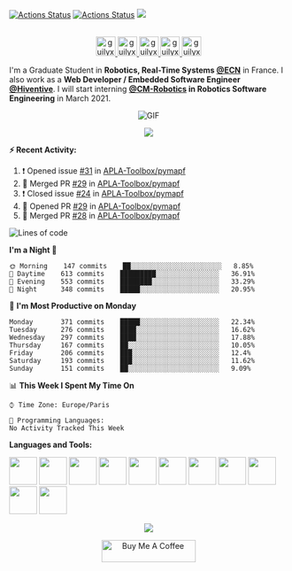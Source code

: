 [![Actions Status](https://github.com/guilyx/guilyx/workflows/wakatime-stats/badge.svg)](https://github.com/guilyx/guilyx/actions)
[![Actions Status](https://github.com/guilyx/guilyx/workflows/update-gh-activity/badge.svg)](https://github.com/guilyx/guilyx/actions)
![](https://visitor-badge.glitch.me/badge?page_id=guilyx.guilyx)

<p align="center">
<br/>
<a href="https://twitter.com/spida_rwin">
  <img alt="guilyx | Twitter" width="35px" src="https://image.flaticon.com/icons/svg/2111/2111703.svg" />
</a>
<a href="https://www.linkedin.com/in/erwinlejeune-lkn">
  <img alt="guilyx's LinkdeIN" width="35px" src="https://image.flaticon.com/icons/svg/2111/2111465.svg" />
</a>
<a href="https://www.facebook.com/erwin.lejeune">
  <img alt="guilyx's Facebook" width="35px" src="https://image.flaticon.com/icons/svg/2111/2111342.svg" />
</a>
<a href="https://www.instagram.com/spid_erwin">
  <img alt="guilyx's Instagram" width="35px" src="https://image.flaticon.com/icons/svg/2111/2111421.svg" />
</a>
<a href="https://open.spotify.com/user/11147618695?si=zZFn6uAGRLyoU02lsG50GA">
  <img alt="guilyx's Spotify" width="35px" src="https://image.flaticon.com/icons/svg/2111/2111627.svg" />
</a>
</p>

I'm a Graduate Student in **Robotics, Real-Time Systems [@ECN](https://www.ec-nantes.fr)** in France. I also work as a **Web Developer / Embedded Software Engineer [@Hiventive](https://www.hiventive.com)**. I will start interning **[@CM-Robotics](https://cm-robotics.com) in Robotics Software Engineering** in March 2021.

<p align="center">
<img align="center" alt="GIF" src="https://media1.tenor.com/images/1c6140897565e34a4e98f618e220dc0d/tenor.gif?itemid=9358372" />
</p>

<p align="center">
  <img alig src="https://github-profile-trophy.vercel.app/?username=guilyx&column=6&rank=SSS,SS,S,AAA,AA,A,B,C" />
</p>


**:zap: Recent Activity:**

<!--START_SECTION:activity-->
1. ❗️ Opened issue [#31](https://github.com/APLA-Toolbox/pymapf/issues/31) in [APLA-Toolbox/pymapf](https://github.com/APLA-Toolbox/pymapf)
2. 🎉 Merged PR [#29](https://github.com/APLA-Toolbox/pymapf/pull/29) in [APLA-Toolbox/pymapf](https://github.com/APLA-Toolbox/pymapf)
3. ❗️ Closed issue [#24](https://github.com/APLA-Toolbox/pymapf/issues/24) in [APLA-Toolbox/pymapf](https://github.com/APLA-Toolbox/pymapf)
4. 💪 Opened PR [#29](https://github.com/APLA-Toolbox/pymapf/pull/29) in [APLA-Toolbox/pymapf](https://github.com/APLA-Toolbox/pymapf)
5. 🎉 Merged PR [#28](https://github.com/APLA-Toolbox/pymapf/pull/28) in [APLA-Toolbox/pymapf](https://github.com/APLA-Toolbox/pymapf)
<!--END_SECTION:activity-->

<!--START_SECTION:waka-->
![Lines of code](https://img.shields.io/badge/From%20Hello%20World%20I%27ve%20Written-5.0%20million%20lines%20of%20code-blue)

**I'm a Night 🦉** 

```text
🌞 Morning    147 commits    ██░░░░░░░░░░░░░░░░░░░░░░░   8.85% 
🌆 Daytime    613 commits    █████████░░░░░░░░░░░░░░░░   36.91% 
🌃 Evening    553 commits    ████████░░░░░░░░░░░░░░░░░   33.29% 
🌙 Night      348 commits    █████░░░░░░░░░░░░░░░░░░░░   20.95%

```
📅 **I'm Most Productive on Monday** 

```text
Monday       371 commits    █████░░░░░░░░░░░░░░░░░░░░   22.34% 
Tuesday      276 commits    ████░░░░░░░░░░░░░░░░░░░░░   16.62% 
Wednesday    297 commits    ████░░░░░░░░░░░░░░░░░░░░░   17.88% 
Thursday     167 commits    ██░░░░░░░░░░░░░░░░░░░░░░░   10.05% 
Friday       206 commits    ███░░░░░░░░░░░░░░░░░░░░░░   12.4% 
Saturday     193 commits    ███░░░░░░░░░░░░░░░░░░░░░░   11.62% 
Sunday       151 commits    ██░░░░░░░░░░░░░░░░░░░░░░░   9.09%

```


📊 **This Week I Spent My Time On** 

```text
⌚︎ Time Zone: Europe/Paris

💬 Programming Languages: 
No Activity Tracked This Week

```


<!--END_SECTION:waka-->

**Languages and Tools:**  

<code><img height="50" src="https://image.flaticon.com/icons/svg/2861/2861557.svg"></code>
<code><img height="50" src="https://image.flaticon.com/icons/svg/3190/3190604.svg"></code>
<code><img height="50" src="https://image.flaticon.com/icons/svg/2942/2942156.svg"></code>
<code><img height="50" src="https://img.icons8.com/color/48/000000/golang.png"></code>
<code><img height="50" src="https://image.flaticon.com/icons/svg/1628/1628182.svg"></code>
<code><img height="50" src="https://image.flaticon.com/icons/png/512/2085/2085061.png"></code>
<code><img height="50" src="https://image.flaticon.com/icons/svg/2535/2535543.svg"></code>
<code><img height="50" src="https://cdn.icon-icons.com/icons2/1508/PNG/512/matlab_104289.png"></code>
<code><img height="50" src="https://image.flaticon.com/icons/svg/2721/2721297.svg"></code>
<code><img height="50" src="https://image.flaticon.com/icons/svg/752/752605.svg"></code>
<code><img height="50" src="https://image.flaticon.com/icons/svg/1680/1680899.svg"></code>

<p align="center">
<img align="center" src="https://github-readme-stats.vercel.app/api?username=guilyx&show_icons=true&hide_border=true">
</p>

<p align="center">
<a href="https://www.buymeacoffee.com/dq01aOE" target="_blank"><img src="https://cdn.buymeacoffee.com/buttons/default-red.png" alt="Buy Me A Coffee" height="40" width="170" ></a>
</p>
